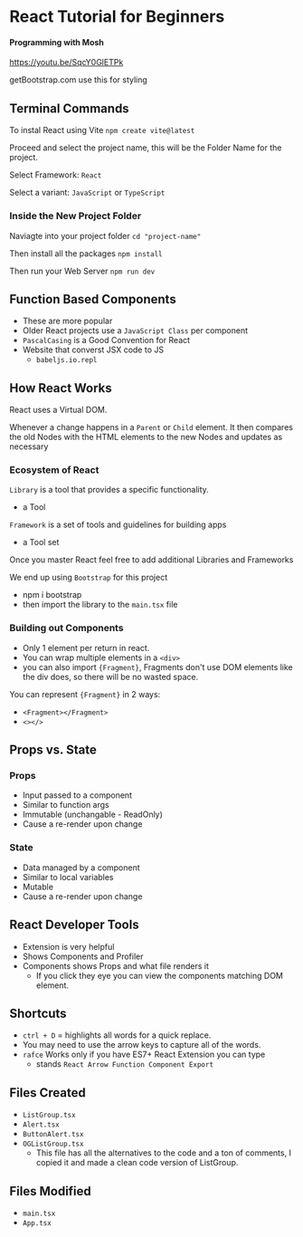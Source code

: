 # React Tutorial for Beginners

#### Programming with Mosh

https://youtu.be/SqcY0GlETPk

getBootstrap.com
use this for styling

## Terminal Commands

To instal React using Vite
`npm create vite@latest`

Proceed and select the project name, this will be the Folder Name for the project.

Select Framework: `React`

Select a variant: `JavaScript` or `TypeScript`

### Inside the New Project Folder

Naviagte into your project folder `cd "project-name"`

Then install all the packages `npm install`

Then run your Web Server `npm run dev`

## Function Based Components

- These are more popular
- Older React projects use a `JavaScript Class` per component
- `PascalCasing` is a Good Convention for React
- Website that converst JSX code to JS
  - `babeljs.io.repl`

## How React Works

React uses a Virtual DOM.

Whenever a change happens in a `Parent` or `Child` element. It then compares the old Nodes with the HTML elements to the new Nodes and updates as necessary

### Ecosystem of React

`Library` is a tool that provides a specific functionality.

- a Tool

`Framework` is a set of tools and guidelines for building apps

- a Tool set

Once you master React feel free to add additional Libraries and Frameworks

We end up using `Bootstrap` for this project

- npm i bootstrap
- then import the library to the `main.tsx` file

### Building out Components

- Only 1 element per return in react.
- You can wrap multiple elements in a `<div>`
- you can also import `{Fragment}`,
  Fragments don't use DOM elements like the div does, so there will be no wasted space.

You can represent `{Fragment}` in 2 ways:

- `<Fragment></Fragment>`
- `<></>`

## Props vs. State

### Props

- Input passed to a component
- Similar to function args
- Immutable (unchangable - ReadOnly)
- Cause a re-render upon change

### State

- Data managed by a component
- Similar to local variables
- Mutable
- Cause a re-render upon change

## React Developer Tools

- Extension is very helpful
- Shows Components and Profiler
- Components shows Props and what file renders it
  - If you click they eye you can view the components matching DOM element.

## Shortcuts

- `ctrl + D` = highlights all words for a quick replace.
- You may need to use the arrow keys to capture all of the words.
- `rafce` Works only if you have ES7+ React Extension you can type
  - stands `React Arrow Function Component Export`

## Files Created

- `ListGroup.tsx`
- `Alert.tsx`
- `ButtonAlert.tsx`
- `OGListGroup.tsx`
  - This file has all the alternatives to the code and a ton of comments, I copied it and made a clean code version of ListGroup.

## Files Modified

- `main.tsx`
- `App.tsx`
